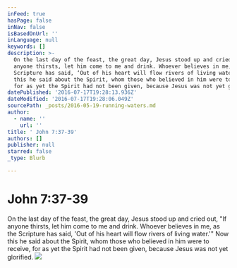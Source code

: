 ```yaml
---
inFeed: true
hasPage: false
inNav: false
isBasedOnUrl: ''
inLanguage: null
keywords: []
description: >-
  On the last day of the feast, the great day, Jesus stood up and cried out, “If
  anyone thirsts, let him come to me and drink. Whoever believes in me, as the
  Scripture has said, ‘Out of his heart will flow rivers of living water.’” Now
  this he said about the Spirit, whom those who believed in him were to receive,
  for as yet the Spirit had not been given, because Jesus was not yet glorified.
datePublished: '2016-07-17T19:28:13.936Z'
dateModified: '2016-07-17T19:28:06.049Z'
sourcePath: _posts/2016-05-19-running-waters.md
author:
  - name: ''
    url: ''
title: ' John 7:37-39'
authors: []
publisher: null
starred: false
_type: Blurb

---
```

# John 7:37-39

On the last day of the feast, the great day, Jesus stood up and cried out, "If anyone thirsts, let him come to me and drink. Whoever believes in me, as the Scripture has said, 'Out of his heart will flow rivers of living water.'" Now this he said about the Spirit, whom those who believed in him were to receive, for as yet the Spirit had not been given, because Jesus was not yet glorified.
![](https://s3-us-west-2.amazonaws.com/the-grid-img/p/971d8a14ba9b5ed7ee104b685b7c062a9ee9580b.jpg)